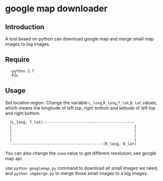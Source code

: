# google map downloader
## Introduction
A tool besed on python can download google map and merge small map images to big images.

## Require
      -python 2.7
      -PIL

## Usage
Set location region. Change the variable `L_long`,`R_long`,`T_lat`,`B_lat` values, which means the longitude of left top, right bottom 
and latitude of left top and right bottom.

      (L_long, T_lat)-----------------------------------------
      |                                                       |
      |                                                       |
      |                                                       |
      |                                                       |
      ------------------------------------------(R_long, B_lat)
  
You can also change the `zoom` value to get different resolution, see google map api.

use `python googlemap.py` command to download all small images we need,
and `python imgmerge.py` to merge those small images to a big images.




